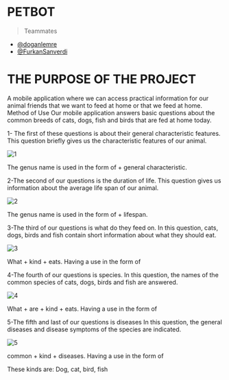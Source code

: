 
# PETBOT

> Teammates
 - [@doganlemre](https://github.com/doganlemre)
 - [@FurkanSanverdi](https://github.com/FurkanSanverdi)



# THE PURPOSE OF THE PROJECT
A mobile application where we can access practical information for our animal friends that we want to feed at home or that we feed at home.
Method of Use
Our mobile application answers basic questions about the common breeds of cats, dogs, fish and birds that are fed at home today.

1- The first of these questions is about their general characteristic features.
This question briefly gives us the characteristic features of our animal.

![1](https://github.com/Yido1007/Petbot/assets/90920588/3aada9ef-dd01-452c-8dcd-ef6b0ff4a17d)

The genus name is used in the form of + general characteristic.

2-The second of our questions is the duration of life.
This question gives us information about the average life span of our animal.

![2](https://github.com/Yido1007/Petbot/assets/90920588/36869f26-554a-4f4c-a8c7-4fbc45761fdc)

The genus name is used in the form of + lifespan.

3-The third of our questions is what do they feed on.
In this question, cats, dogs, birds and fish contain short information about what they should eat.

![3](https://github.com/Yido1007/Petbot/assets/90920588/81615709-4e0e-45dc-8157-66f381565636)

What + kind + eats.  Having a use in the form of

4-The fourth of our questions is species.
In this question, the names of the common species of cats, dogs, birds and fish are answered.

![4](https://github.com/Yido1007/Petbot/assets/90920588/22bd8372-92ab-41af-b62a-0d8583fd9917)

What + are  + kind + eats. Having a use in the form of

5-The fifth and last of our questions is diseases
In this question, the general diseases and disease symptoms of the species are indicated.

![5](https://github.com/Yido1007/Petbot/assets/90920588/616c2f99-1179-49b4-8b66-d87b60dd9394)

common + kind + diseases. Having a use in the form of

These kinds are: Dog, cat, bird, fish
